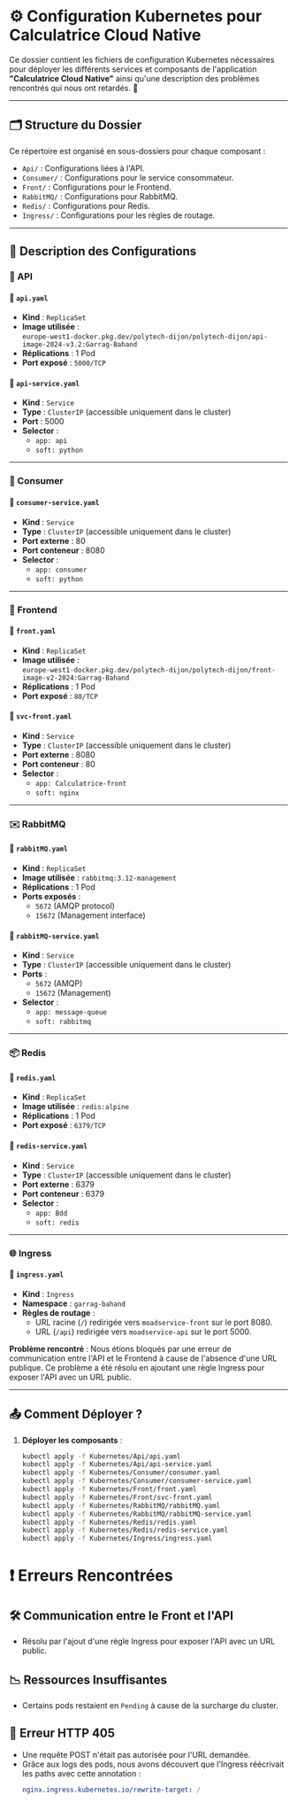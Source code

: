 # ⚙️ Configuration Kubernetes pour Calculatrice Cloud Native

Ce dossier contient les fichiers de configuration Kubernetes nécessaires pour déployer les différents services et composants de l'application **"Calculatrice Cloud Native"** ainsi qu'une description des problèmes rencontrés qui nous ont retardés. 🚀

---

## 🗂️ Structure du Dossier

Ce répertoire est organisé en sous-dossiers pour chaque composant : 
- `Api/` : Configurations liées à l'API.
- `Consumer/` : Configurations pour le service consommateur.
- `Front/` : Configurations pour le Frontend.
- `RabbitMQ/` : Configurations pour RabbitMQ.
- `Redis/` : Configurations pour Redis.
- `Ingress/` : Configurations pour les règles de routage.

---

## 📝 Description des Configurations

### 🧩 API
#### 📄 `api.yaml`
- **Kind** : `ReplicaSet`
- **Image utilisée** :  
  `europe-west1-docker.pkg.dev/polytech-dijon/polytech-dijon/api-image-2024-v3.2:Garrag-Bahand`
- **Réplications** : 1 Pod
- **Port exposé** : `5000/TCP`

#### 📄 `api-service.yaml`
- **Kind** : `Service`
- **Type** : `ClusterIP` (accessible uniquement dans le cluster)
- **Port** : 5000
- **Selector** :  
  - `app: api`
  - `soft: python`

---

### 🔄 Consumer
#### 📄 `consumer-service.yaml`
- **Kind** : `Service`
- **Type** : `ClusterIP` (accessible uniquement dans le cluster)
- **Port externe** : 80
- **Port conteneur** : 8080
- **Selector** :  
  - `app: consumer`
  - `soft: python`

---

### 🎨 Frontend
#### 📄 `front.yaml`
- **Kind** : `ReplicaSet`
- **Image utilisée** :  
  `europe-west1-docker.pkg.dev/polytech-dijon/polytech-dijon/front-image-v2-2024:Garrag-Bahand`
- **Réplications** : 1 Pod
- **Port exposé** : `80/TCP`

#### 📄 `svc-front.yaml`
- **Kind** : `Service`
- **Type** : `ClusterIP` (accessible uniquement dans le cluster)
- **Port externe** : 8080
- **Port conteneur** : 80
- **Selector** :  
  - `app: Calculatrice-front`
  - `soft: nginx`

---

### ✉️ RabbitMQ
#### 📄 `rabbitMQ.yaml`
- **Kind** : `ReplicaSet`
- **Image utilisée** : `rabbitmq:3.12-management`
- **Réplications** : 1 Pod
- **Ports exposés** :  
  - `5672` (AMQP protocol)  
  - `15672` (Management interface)

#### 📄 `rabbitMQ-service.yaml`
- **Kind** : `Service`
- **Type** : `ClusterIP` (accessible uniquement dans le cluster)
- **Ports** :  
  - `5672` (AMQP)  
  - `15672` (Management)
- **Selector** :  
  - `app: message-queue`
  - `soft: rabbitmq`

---

### 📦 Redis
#### 📄 `redis.yaml`
- **Kind** : `ReplicaSet`
- **Image utilisée** : `redis:alpine`
- **Réplications** : 1 Pod
- **Port exposé** : `6379/TCP`

#### 📄 `redis-service.yaml`
- **Kind** : `Service`
- **Type** : `ClusterIP` (accessible uniquement dans le cluster)
- **Port externe** : 6379
- **Port conteneur** : 6379
- **Selector** :  
  - `app: Bdd`
  - `soft: redis`

---

### 🌐 Ingress
#### 📄 `ingress.yaml`
- **Kind** : `Ingress`
- **Namespace** : `garrag-bahand`
- **Règles de routage** :  
  - URL racine (`/`) redirigée vers `moadservice-front` sur le port 8080.  
  - URL (`/api`) redirigée vers `moadservice-api` sur le port 5000.  

**Problème rencontré** : Nous étions bloqués par une erreur de communication entre l'API et le Frontend à cause de l'absence d'une URL publique. Ce problème a été résolu en ajoutant une règle Ingress pour exposer l'API avec un URL public.

---

## 📤 Comment Déployer ?
1. **Déployer les composants** :
   ```bash
   kubectl apply -f Kubernetes/Api/api.yaml
   kubectl apply -f Kubernetes/Api/api-service.yaml
   kubectl apply -f Kubernetes/Consumer/consumer.yaml
   kubectl apply -f Kubernetes/Consumer/consumer-service.yaml
   kubectl apply -f Kubernetes/Front/front.yaml
   kubectl apply -f Kubernetes/Front/svc-front.yaml
   kubectl apply -f Kubernetes/RabbitMQ/rabbitMQ.yaml
   kubectl apply -f Kubernetes/RabbitMQ/rabbitMQ-service.yaml
   kubectl apply -f Kubernetes/Redis/redis.yaml
   kubectl apply -f Kubernetes/Redis/redis-service.yaml
   kubectl apply -f Kubernetes/Ingress/ingress.yaml

# ❗ Erreurs Rencontrées

## 🛠️ Communication entre le Front et l'API
- Résolu par l'ajout d'une règle Ingress pour exposer l'API avec un URL public.

## 📉 Ressources Insuffisantes
- Certains pods restaient en `Pending` à cause de la surcharge du cluster.

## 🚫 Erreur HTTP 405
- Une requête POST n'était pas autorisée pour l'URL demandée.
- Grâce aux logs des pods, nous avons découvert que l'Ingress réécrivait les paths avec cette annotation :
  ```yaml
  nginx.ingress.kubernetes.io/rewrite-target: /

